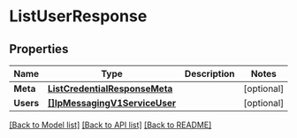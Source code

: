 # ListUserResponse

## Properties

Name | Type | Description | Notes
------------ | ------------- | ------------- | -------------
**Meta** | [**ListCredentialResponseMeta**](ListCredentialResponseMeta.md) |  |[optional] 
**Users** | [**[]IpMessagingV1ServiceUser**](IpMessagingV1ServiceUser.md) |  |[optional] 

[[Back to Model list]](../README.md#documentation-for-models) [[Back to API list]](../README.md#documentation-for-api-endpoints) [[Back to README]](../README.md)


